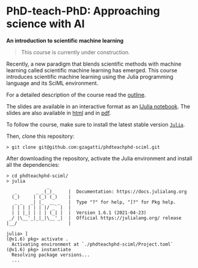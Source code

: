 # PhD-teach-PhD: Approaching science with AI

**An introduction to scientific machine learning**

> This course is currently under construction.

Recently, a new paradigm that blends scientific methods with machine learning called scientific machine learning has emerged. This course introduces scientific machine learning using the Julia programming language and its SciML environment.

For a detailed description of the course read the [outline](./docs/outline.pdf).

The slides are available in an interactive format as an [IJulia notebook](./docs/presentation.ipynb). The slides are also available in [html](./docs/presentation.slides.html) and in [pdf](./docs/presentation.pdf).

To follow the course, make sure to install the latest stable version [`Julia`](https://julialang.org/downloads/). 

Then, clone this repository:

```
> git clone git@github.com:gzagatti/phdteachphd-sciml.git
```

After downloading the repository, activate the Julia environment and install all the dependencies:

```
> cd phdteachphd-sciml/
> julia
               _
   _       _ _(_)_     |  Documentation: https://docs.julialang.org
  (_)     | (_) (_)    |
   _ _   _| |_  __ _   |  Type "?" for help, "]?" for Pkg help.
  | | | | | | |/ _` |  |
  | | |_| | | | (_| |  |  Version 1.6.1 (2021-04-23)
 _/ |\__'_|_|_|\__'_|  |  Official https://julialang.org/ release
|__/                   |

julia> ]
(@v1.6) pkg> activate .
  Activating environment at `./phdteachphd-sciml/Project.toml`
(@v1.6) pkg> instantiate
  Resolving package versions...
  ...
```



